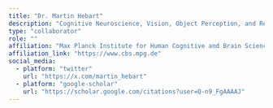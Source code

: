 ```yaml
---
title: "Dr. Martin Hebart"
description: "Cognitive Neuroscience, Vision, Object Perception, and Representation"
type: "collaborator"
role: ""
affiliation: "Max Planck Institute for Human Cognitive and Brain Sciences"
affiliation_link: "https://www.cbs.mpg.de"
social_media:
  - platform: "twitter"
    url: "https://x.com/martin_hebart"
  - platform: "google-scholar"
    url: "https://scholar.google.com/citations?user=Q-n9_FgAAAAJ"
---
```

